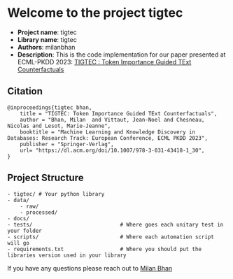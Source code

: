 # Welcome to the project tigtec

- **Project name**: tigtec
- **Library name**: tigtec
- **Authors**: milanbhan
- **Description**: This is the code implementation for our paper presented at ECML-PKDD 2023:
  [TIGTEC : Token Importance Guided TExt Counterfactuals](https://dl.acm.org/doi/10.1007/978-3-031-43418-1_30)

## Citation
```
@inproceedings{tigtec_bhan,
    title = "TIGTEC: Token Importance Guided TExt Counterfactuals",
    author = "Bhan, Milan  and Vittaut, Jean-Noel and Chesneau, Nicolas and Lesot, Marie-Jeanne",
    booktitle = "Machine Learning and Knowledge Discovery in Databases: Research Track: European Conference, ECML PKDD 2023",
    publisher = "Springer-Verlag",
    url= "https://dl.acm.org/doi/10.1007/978-3-031-43418-1_30",
}
```

## Project Structure
```
- tigtec/ # Your python library
- data/
    - raw/
    - processed/
- docs/
- tests/                            # Where goes each unitary test in your folder
- scripts/                          # Where each automation script will go
- requirements.txt                  # Where you should put the libraries version used in your library
```



If you have any questions please reach out to  [Milan Bhan](mailto:milan.bhan@ekimetrics.com)





